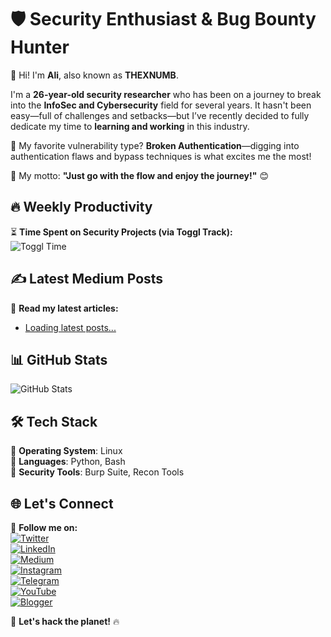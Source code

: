 # 🛡️ Security Enthusiast & Bug Bounty Hunter  

👋 Hi! I'm **Ali**, also known as **THEXNUMB**.  

I'm a **26-year-old security researcher** who has been on a journey to break into the **InfoSec and Cybersecurity** field for several years. It hasn't been easy—full of challenges and setbacks—but I’ve recently decided to fully dedicate my time to **learning and working** in this industry.  

🔎 My favorite vulnerability type? **Broken Authentication**—digging into authentication flaws and bypass techniques is what excites me the most!  

🚀 My motto: **"Just go with the flow and enjoy the journey!"** 😊  


## 🔥 Weekly Productivity  

⏳ **Time Spent on Security Projects (via Toggl Track):**  
![Toggl Time](https://raw.githubusercontent.com/YOUR_GITHUB_USERNAME/YOUR_REPO/main/toggl_time.svg)  


## ✍️ Latest Medium Posts  

📖 **Read my latest articles:**  
<!-- MEDIUM_POSTS_START -->
- [Loading latest posts...](#)
<!-- MEDIUM_POSTS_END -->


## 📊 GitHub Stats  
![GitHub Stats](https://github-readme-stats.vercel.app/api?username=thexnumb&show_icons=true&theme=dark)  


## 🛠️ Tech Stack  

🔹 **Operating System**: Linux  
🔹 **Languages**: Python, Bash  
🔹 **Security Tools**: Burp Suite, Recon Tools  


## 🌐 Let's Connect  

📢 **Follow me on:**  
[![Twitter](https://img.shields.io/badge/X-@thexsecurity-1DA1F2?style=flat&logo=twitter&logoColor=white)](https://x.com/thexsecurity)  
[![LinkedIn](https://img.shields.io/badge/LinkedIn-Profile-blue?style=flat&logo=linkedin)](#)  
[![Medium](https://img.shields.io/badge/Medium-@thexnumb-black?style=flat&logo=medium)](https://medium.com/@thexnumb)  
[![Instagram](https://img.shields.io/badge/Instagram-@thexnumb-E4405F?style=flat&logo=instagram&logoColor=white)](https://instagram.com/thexnumb)  
[![Telegram](https://img.shields.io/badge/Telegram-@thexsecurity-2CA5E0?style=flat&logo=telegram&logoColor=white)](https://t.me/thexsecurity)  
[![YouTube](https://img.shields.io/badge/YouTube-@theXNumb-FF0000?style=flat&logo=youtube&logoColor=white)](https://www.youtube.com/@theXNumb/)  
[![Blogger](https://img.shields.io/badge/Blogger-TheXSecurity-FF5722?style=flat&logo=blogger&logoColor=white)](https://thexsecurity.blogspot.com/)  

🚀 **Let's hack the planet!** 🔥  
